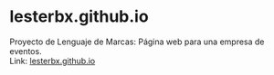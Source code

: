 # lesterbx.github.io
Proyecto de Lenguaje de Marcas: Página web para una empresa de eventos.<br>
Link: <a href="lesterbx.github.io">lesterbx.github.io</a>
